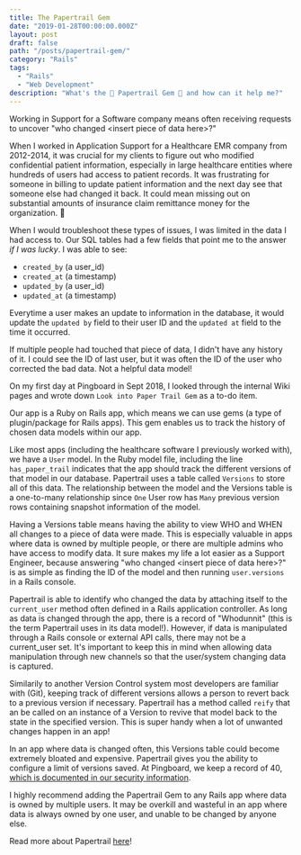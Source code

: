 ```yaml
---
title: The Papertrail Gem
date: "2019-01-28T00:00:00.000Z"
layout: post
draft: false
path: "/posts/papertrail-gem/"
category: "Rails"
tags:
  - "Rails"
  - "Web Development"
description: "What's the 📄 Papertrail Gem 💎 and how can it help me?"
---
```


Working in Support for a Software company means often receiving requests to uncover "who changed \<insert piece of data here\>?"

When I worked in Application Support for a Healthcare EMR company from 2012-2014, it was crucial for my clients to figure out who modified confidential patient information, especially in large healthcare entities where hundreds of users had access to patient records.  It was frustrating for someone in billing to update patient information and the next day see that someone else had changed it back.  It could mean missing out on substantial amounts of insurance claim remittance money for the organization. 💸

When I would troubleshoot these types of issues, I was limited in the data I had access to.  Our SQL tables had a few fields that point me to the answer _if I was lucky_. I was able to see:
- `created_by` (a user_id)
- `created_at` (a timestamp)
- `updated_by` (a user_id)
- `updated_at` (a timestamp)

Everytime a user makes an update to information in the database, it would update the `updated by` field to their user ID and the `updated at` field to the time it occurred.

If multiple people had touched that piece of data, I didn't have any history of it. I could see the ID of last user, but it was often the ID of the user who corrected the bad data.  Not a helpful data model!

On my first day at Pingboard in Sept 2018, I looked through the internal Wiki pages and wrote down `Look into Paper Trail Gem` as a to-do item.

Our app is a Ruby on Rails app, which means we can use gems (a type of plugin/package for Rails apps).  This gem enables us to track the history of chosen data models within our app.

Like most apps (including the healthcare software I previously worked with), we have a `User` model.  In the Ruby model file, including the line `has_paper_trail` indicates that the app should track the different versions of that model in our database.  Papertrail uses a table called `Versions` to store all of this data.  The relationship between the model and the Versions table is a one-to-many relationship since `One` User row has `Many` previous version rows containing snapshot information of the model.

Having a Versions table means having the ability to view WHO and WHEN all changes to a piece of data were made.  This is especially valuable in apps where data is owned by multiple people, or there are multiple admins who have access to modify data.  It sure makes my life a lot easier as a Support Engineer, because answering "who changed \<insert piece of data here\>?" is as simple as finding the ID of the model and then running `user.versions` in a Rails console.

Papertrail is able to identify who changed the data by attaching itself to the `current_user` method often defined in a Rails application controller.  As long as data is changed through the app, there is a record of "Whodunnit" (this is the term Papertrail uses in its data model!).  However, if data is manipulated through a Rails console or external API calls, there may not be a current_user set.  It's important to keep this in mind when allowing data manipulation through new channels so that the user/system changing data is captured.

Similarily to another Version Control system most developers are familiar with (Git), keeping track of different versions allows a person to revert back to a previous version if necessary.  Papertrail has a method called `reify` that an be called on an instance of a Version to revive that model back to the state in the specified version. This is super handy when a lot of unwanted changes happen in an app!

In an app where data is changed often, this Versions table could become extremely bloated and expensive.  Papertrail gives you the ability to configure a limit of versions saved.  At Pingboard, we keep a record of 40, [which is documented in our security information](https://pingboard.com/security).

I highly recommend adding the Papertrail Gem to any Rails app where data is owned by multiple users.  It may be overkill and wasteful in an app where data is always owned by one user, and unable to be changed by anyone else.

Read more about Papertrail [here](https://github.com/paper-trail-gem/paper_trail)!